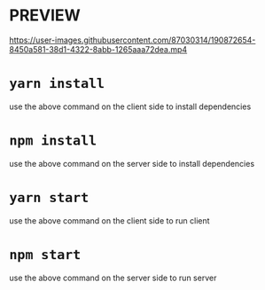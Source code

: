 # PREVIEW
https://user-images.githubusercontent.com/87030314/190872654-8450a581-38d1-4322-8abb-1265aaa72dea.mp4



# `yarn install`
use the above command on the client side to install dependencies

# `npm install`
use the above command on the server side to install dependencies

# `yarn start`
use the above command on the client side to run client

# `npm start`
use the above command on the server side to run server
